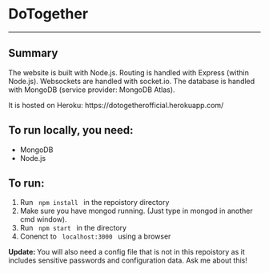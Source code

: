 <h1>DoTogether</h1>
<hr> 

<h2> Summary </h2>
<p>The website is built with Node.js. Routing is handled with Express (within Node.js). Websockets are handled with socket.io. The database is handled with MongoDB (service provider: MongoDB Atlas).</p>
<p>It is hosted on Heroku: https://dotogetherofficial.herokuapp.com/ </p> 

<h2> To run locally, you need: </h2>
<ul>
	<li> MongoDB </li>
	<li> Node.js </li>
</ul>

<h2> To run: </h2>
<ol>
	<li> Run <code> npm install </code> in the repoistory directory </li> 	
	<li> Make sure you have mongod running. (Just type in mongod in another cmd window). </li>
	<li> Run <code> npm start </code> in the directory </li> 
	<li> Conenct to <code> localhost:3000 </code> using a browser </li>
</ol>

<p> <b> Update: </b> You will also need a config file that is not in this repoistory as it includes sensitive passwords and configuration data. Ask me about this! </p>
